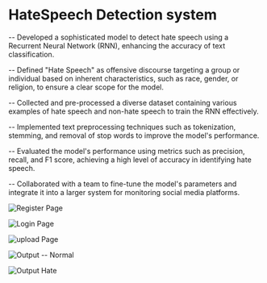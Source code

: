 # HateSpeech Detection system

-- Developed a sophisticated model to detect hate speech using a Recurrent Neural Network (RNN), enhancing the accuracy of text classification.

-- Defined "Hate Speech" as offensive discourse targeting a group or individual based on inherent characteristics, such as race, gender, or religion, to ensure a clear scope for the model.

-- Collected and pre-processed a diverse dataset containing various examples of hate speech and non-hate speech to train the RNN effectively.

-- Implemented text preprocessing techniques such as tokenization, stemming, and removal of stop words to improve the model's performance.

-- Evaluated the model's performance using metrics such as precision, recall, and F1 score, achieving a high level of accuracy in identifying hate speech.

-- Collaborated with a team to fine-tune the model's parameters and integrate it into a larger system for monitoring social media platforms.

![Register Page](https://github.com/user-attachments/assets/36773e80-d9ce-4bf9-91c5-a5ca7249c63c)


![Login Page](https://github.com/user-attachments/assets/895954b7-1d32-48ce-bdfe-f940eb887c05)


![upload Page](https://github.com/user-attachments/assets/d686af9c-e35c-4195-8376-e860bb422530)


![Output -- Normal](https://github.com/user-attachments/assets/59d727a8-7f14-44d8-b58b-78aefb812c93)


![Output Hate](https://github.com/user-attachments/assets/6e8c30a8-7cab-4a8a-bd0e-7fd7d975c07a)
